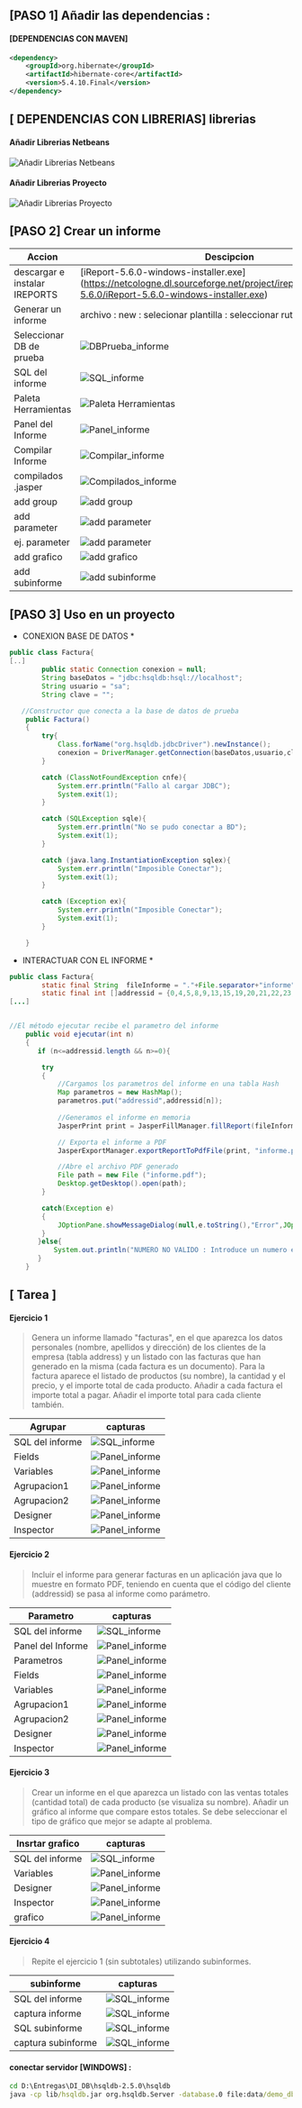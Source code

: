 
## [PASO 1] Añadir las dependencias :

#### [DEPENDENCIAS CON MAVEN]
```xml
<dependency>
    <groupId>org.hibernate</groupId>
    <artifactId>hibernate-core</artifactId>
    <version>5.4.10.Final</version>
</dependency>
```

## [ DEPENDENCIAS CON LIBRERIAS] librerias
#### Añadir Librerias Netbeans
![Añadir Librerias Netbeans](capturasPantalla/DI05_añadirLibrerias_ireport_netbeans.png)
#### Añadir Librerias Proyecto
![Añadir Librerias Proyecto](capturasPantalla/DI05_añadirLibrerias_ireport_proyect.png)

## [PASO 2] Crear un informe 
| Accion | Descipcion|
| ------ | ------ |
|descargar e instalar  IREPORTS |[iReport-5.6.0-windows-installer.exe] (https://netcologne.dl.sourceforge.net/project/ireport/iReport/iReport-5.6.0/iReport-5.6.0-windows-installer.exe) |
|Generar un informe | archivo : new : selecionar plantilla : seleccionar ruta de guardado |
|Seleccionar DB de prueba|![DBPrueba_informe](capturasPantalla/DI05_añadirLibrerias_ireport_DBPrueba_informe.png)|
|SQL del informe|![SQL_informe](capturasPantalla/DI05_añadirLibrerias_ireport_SQL_informe.png)|
|Paleta Herramientas|![Paleta Herramientas](capturasPantalla/DI05_añadirLibrerias_ireport_PaletaHerramientas_informe.png)|
|Panel del Informe|![Panel_informe](capturasPantalla/DI05_añadirLibrerias_ireport_Panel_informe.png)|
|Compilar Informe|![Compilar_informe](capturasPantalla/DI05_añadirLibrerias_ireport_Compilar_informe.png)|
|compilados .jasper |![Compilados_informe](capturasPantalla/DI05_añadirLibrerias_ireport_Compilados_informe.png)|
|add group |![add group](capturasPantalla/DI05_añadirLibrerias_ireport_add_group.png)|
|add parameter |![add parameter](capturasPantalla/DI05_añadirLibrerias_ireport_add_parameter.png)|
|ej. parameter |![add parameter](capturasPantalla/DI05_añadirLibrerias_ireport_ej_parameter.png)|
|add grafico|![add grafico](capturasPantalla/DI05_añadirLibrerias_ireport_add_grafico.png)|
|add subinforme|![add subinforme](capturasPantalla/DI05_añadirLibrerias_ireport_add_subinforme.png)|

## [PASO 3] Uso en un proyecto

*  CONEXION BASE DE DATOS   *
```java
public class Factura{
[..]
        public static Connection conexion = null;
        String baseDatos = "jdbc:hsqldb:hsql://localhost";
        String usuario = "sa";
        String clave = "";

   //Constructor que conecta a la base de datos de prueba
    public Factura()
    {
        try{
            Class.forName("org.hsqldb.jdbcDriver").newInstance();
            conexion = DriverManager.getConnection(baseDatos,usuario,clave);
        }

        catch (ClassNotFoundException cnfe){
            System.err.println("Fallo al cargar JDBC");
            System.exit(1);
        }

        catch (SQLException sqle){
            System.err.println("No se pudo conectar a BD");
            System.exit(1);
        }

        catch (java.lang.InstantiationException sqlex){
            System.err.println("Imposible Conectar");
            System.exit(1);
        }

        catch (Exception ex){
            System.err.println("Imposible Conectar");
            System.exit(1);
        }

    }

```
*  INTERACTUAR CON EL INFORME   *
       
```java
public class Factura{
        static final String  fileInforme = "."+File.separator+"informe"+File.separator+"Facturas_bieito_ejercicio2.jasper";
        static final int []addressid = {0,4,5,8,9,13,15,19,20,21,22,23,24,26,27,29,30,31,32,33,34,35,36,38,39,40,42,45,46};
[...]


//El método ejecutar recibe el parametro del informe
    public void ejecutar(int n) 
    {
       if (n<=addressid.length && n>=0){

        try
        {
            //Cargamos los parametros del informe en una tabla Hash
            Map parametros = new HashMap();
            parametros.put("addressid",addressid[n]);
     
            //Generamos el informe en memoria
            JasperPrint print = JasperFillManager.fillReport(fileInforme, parametros, conexion);

            // Exporta el informe a PDF  
            JasperExportManager.exportReportToPdfFile(print, "informe.pdf");

            //Abre el archivo PDF generado
            File path = new File ("informe.pdf");
            Desktop.getDesktop().open(path);
        }

        catch(Exception e)
        {
            JOptionPane.showMessageDialog(null,e.toString(),"Error",JOptionPane.WARNING_MESSAGE);
        }
       }else{
           System.out.println("NUMERO NO VALIDO : Introduce un numero entre 0 y "+addressid.length);
       }
    }

```

## [ Tarea ]
#### Ejercicio 1
> Genera un informe llamado "facturas", en el que aparezca los datos personales (nombre, apellidos y dirección) de los clientes de la empresa (tabla address) 
> y un listado con las facturas que han generado en la misma (cada factura es un documento).
>  Para la factura aparece el listado de productos (su nombre), la cantidad y el precio, y el importe total de cada producto. Añadir a cada factura el importe total a pagar. 
> Añadir el importe total para cada cliente también.

| Agrupar | capturas|
| ------ | ------ |
|SQL del informe|![SQL_informe](capturasPantalla/SQL_TAREA1.png)|
|Fields|![Panel_informe](capturasPantalla/Fields_TAREA1.png)|
|Variables|![Panel_informe](capturasPantalla/Variables_TAREA1.png)|
|Agrupacion1|![Panel_informe](capturasPantalla/Agrupacion1_TAREA1.png)|
|Agrupacion2|![Panel_informe](capturasPantalla/Agrupacion2_TAREA1.png)|
|Designer|![Panel_informe](capturasPantalla/Designer_TAREA1.png)|
|Inspector|![Panel_informe](capturasPantalla/Inspector_TAREA1.png)|

#### Ejercicio 2
> Incluir el informe para generar facturas en un aplicación java que lo muestre en formato PDF,
> teniendo en cuenta que el código del cliente (addressid) se pasa al informe como parámetro.

| Parametro | capturas|
| ------ | ------ |
|SQL del informe|![SQL_informe](capturasPantalla/SQL_TAREA2.png)|
|Panel del Informe|![Panel_informe](capturasPantalla/Pane2_TAREA2.png)|
|Parametros|![Panel_informe](capturasPantalla/Parametros_TAREA2.png)|
|Fields|![Panel_informe](capturasPantalla/Fields_TAREA2.png)|
|Variables|![Panel_informe](capturasPantalla/Variables_TAREA2.png)|
|Agrupacion1|![Panel_informe](capturasPantalla/Agrupacion1_TAREA2.png)|
|Agrupacion2|![Panel_informe](capturasPantalla/Agrupacion2_TAREA2.png)|
|Designer|![Panel_informe](capturasPantalla/Designer_TAREA2.png)|
|Inspector|![Panel_informe](capturasPantalla/Inspector_TAREA2.png)|
#### Ejercicio 3
> Crear un informe en el que aparezca un listado con las ventas totales (cantidad total) de cada producto (se visualiza su nombre).
> Añadir un gráfico al informe que compare estos totales. Se debe seleccionar el tipo de gráfico que mejor se adapte al problema.

| Insrtar grafico | capturas|
| ------ | ------ |
|SQL del informe|![SQL_informe](capturasPantalla/SQL_TAREA3.png)|
|Variables|![Panel_informe](capturasPantalla/Variables_TAREA3.png)|
|Designer|![Panel_informe](capturasPantalla/Designer_TAREA3.png)|
|Inspector|![Panel_informe](capturasPantalla/Inspector_TAREA3.png)|
|grafico|![Panel_informe](capturasPantalla/grafico_TAREA3.png)|

#### Ejercicio 4
> Repite el ejercicio 1 (sin subtotales) utilizando subinformes.

| subinforme | capturas|
| ------ | ------ |
|SQL del informe|![SQL_informe](capturasPantalla/SQL_Informe_TAREA4.png)|
|captura informe|![SQL_informe](capturasPantalla/captura_Informe_TAREA4.png)|
|SQL subinforme|![SQL_informe](capturasPantalla/SQL_subInforme_TAREA4.png)|
|captura subinforme|![SQL_informe](capturasPantalla/captura_subInforme_TAREA4.png)|




#### conectar servidor [WINDOWS] :
```cmd
cd D:\Entregas\DI_DB\hsqldb-2.5.0\hsqldb
java -cp lib/hsqldb.jar org.hsqldb.Server -database.0 file:data/demo_db -dbname.0 xdb
```
